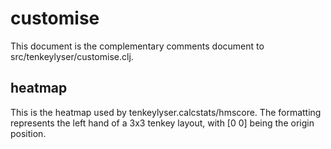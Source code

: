 # customise

This document is the complementary comments document to src/tenkeylyser/customise.clj.

## heatmap

This is the heatmap used by tenkeylyser.calcstats/hmscore.
The formatting represents the left hand of a 3x3 tenkey layout, with \[0 0\] being the origin position.


